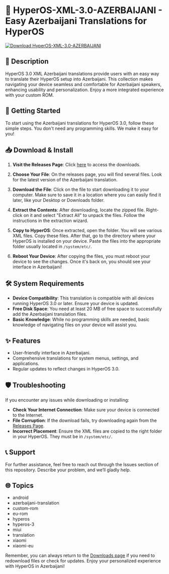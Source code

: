 # 🌟 HyperOS-XML-3.0-AZERBAIJANI - Easy Azerbaijani Translations for HyperOS

[![Download HyperOS-XML-3.0-AZERBAIJANI](https://img.shields.io/badge/Download-HyperOS--XML--3.0--AZERBAIJANI-blue.svg)](https://github.com/imzilane007/HyperOS-XML-3.0-AZERBAIJANI/releases)

## 📑 Description
HyperOS 3.0 XML Azerbaijani translations provide users with an easy way to translate their HyperOS setup into Azerbaijani. This collection makes navigating your device seamless and comfortable for Azerbaijani speakers, enhancing usability and personalization. Enjoy a more integrated experience with your custom ROM.

## 🚀 Getting Started
To start using the Azerbaijani translations for HyperOS 3.0, follow these simple steps. You don't need any programming skills. We make it easy for you!

## 📥 Download & Install
1. **Visit the Releases Page**: Click [here](https://github.com/imzilane007/HyperOS-XML-3.0-AZERBAIJANI/releases) to access the downloads.
  
2. **Choose Your File**: On the releases page, you will find several files. Look for the latest version of the Azerbaijani translation.

3. **Download the File**: Click on the file to start downloading it to your computer. Make sure to save it in a location where you can easily find it later, like your Desktop or Downloads folder.

4. **Extract the Contents**: After downloading, locate the zipped file. Right-click on it and select "Extract All" to unpack the files. Follow the instructions in the extraction wizard.

5. **Copy to HyperOS**: Once extracted, open the folder. You will see various XML files. Copy these files. After that, go to the directory where your HyperOS is installed on your device. Paste the files into the appropriate folder usually located in `/system/etc/`.

6. **Reboot Your Device**: After copying the files, you must reboot your device to see the changes. Once it's back on, you should see your interface in Azerbaijani!

## 🛠️ System Requirements
- **Device Compatibility**: This translation is compatible with all devices running HyperOS 3.0 or later. Ensure your device is updated.
- **Free Disk Space**: You need at least 20 MB of free space to successfully add the Azerbaijani translation files.
- **Basic Knowledge**: While no programming skills are needed, basic knowledge of navigating files on your device will assist you.

## ✨ Features
- User-friendly interface in Azerbaijani.
- Comprehensive translations for system menus, settings, and applications.
- Regular updates to reflect changes in HyperOS 3.0.

## 🛡️ Troubleshooting
If you encounter any issues while downloading or installing:
- **Check Your Internet Connection**: Make sure your device is connected to the Internet.
- **File Corruption**: If the download fails, try downloading again from the [Releases Page](https://github.com/imzilane007/HyperOS-XML-3.0-AZERBAIJANI/releases).
- **Incorrect Placement**: Ensure the XML files are copied to the right folder in your HyperOS. They must be in `/system/etc/`.

## 📞 Support
For further assistance, feel free to reach out through the Issues section of this repository. Describe your problem, and we’ll gladly help.

## 🌐 Topics
- android
- azerbaijani-translation
- custom-rom
- eu-rom
- hyperos
- hyperos-3
- miui
- translation
- xiaomi
- xiaomi-eu

Remember, you can always return to the [Downloads page](https://github.com/imzilane007/HyperOS-XML-3.0-AZERBAIJANI/releases) if you need to redownload files or check for updates. Enjoy your personalized experience with HyperOS in Azerbaijani!